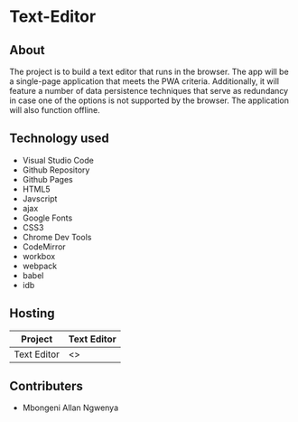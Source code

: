# Text-Editor
## About

The project is to build a text editor that runs in the browser. The app will be a single-page application that meets the PWA criteria. Additionally, it will feature a number of data persistence techniques that serve as redundancy in case one of the options is not supported by the browser. The application will also function offline.


## Technology used

- Visual Studio Code
- Github Repository
- Github Pages
- HTML5
- Javscript
- ajax
- Google Fonts 
- CSS3
- Chrome Dev Tools
- CodeMirror
- workbox
- webpack 
- babel
- idb


## Hosting

| Project                            | Text Editor                                            |
|------------------------------------|--------------------------------------------------------|
| Text Editor                        | <>                                                     |


## Contributers

- Mbongeni Allan Ngwenya